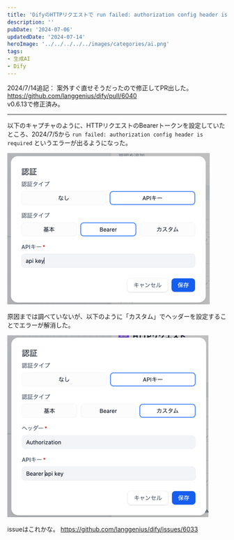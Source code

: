 ```yaml
---
title: 'DifyのHTTPリクエストで run failed: authorization config header is required エラーが出た時の対処法'
description: ''
pubDate: '2024-07-06'
updatedDate: '2024-07-14'
heroImage: '../../../../../images/categories/ai.png'
tags:
- 生成AI
- Dify
---
```


2024/7/14追記： 案外すぐ直せそうだったので修正してPR出した。  
https://github.com/langgenius/dify/pull/6040  
v0.6.13で修正済み。

---

以下のキャプチャのように、HTTPリクエストのBearerトークンを設定していたところ、2024/7/5から `run failed: authorization config header is required` というエラーが出るようになった。

![Difyの認証キー設定](./image1.png)

原因までは調べていないが、以下のように「カスタム」でヘッダーを設定することでエラーが解消した。

![修正後の設定](./image2.png)

issueはこれかな。
https://github.com/langgenius/dify/issues/6033
